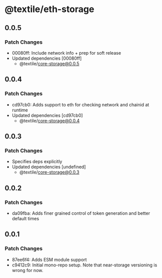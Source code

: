 # @textile/eth-storage

## 0.0.5

### Patch Changes

- 00080ff: Include network info + prep for soft release
- Updated dependencies [00080ff]
  - @textile/core-storage@0.0.5

## 0.0.4

### Patch Changes

- cd97cb0: Adds support to eth for checking network and chainid at runtime
- Updated dependencies [cd97cb0]
  - @textile/core-storage@0.0.4

## 0.0.3

### Patch Changes

- Specifies deps explicitly
- Updated dependencies [undefined]
  - @textile/core-storage@0.0.3

## 0.0.2

### Patch Changes

- da09fba: Adds finer grained control of token generation and better default times

## 0.0.1

### Patch Changes

- 87ee6f4: Adds ESM module support
- c9412c9: Initial mono-repo setup. Note that near-storage versioning is wrong for now.
